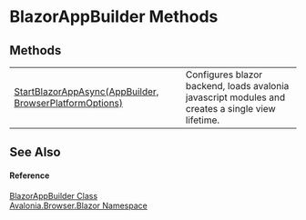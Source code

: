 # BlazorAppBuilder Methods




## Methods
<table>
<tr>
<td><a href="M_Avalonia_Browser_Blazor_BlazorAppBuilder_StartBlazorAppAsync">StartBlazorAppAsync(AppBuilder, BrowserPlatformOptions)</a></td>
<td>Configures blazor backend, loads avalonia javascript modules and creates a single view lifetime.</td>
</tr>
</table>

## See Also


#### Reference
<a href="T_Avalonia_Browser_Blazor_BlazorAppBuilder">BlazorAppBuilder Class</a>  
<a href="N_Avalonia_Browser_Blazor">Avalonia.Browser.Blazor Namespace</a>  
